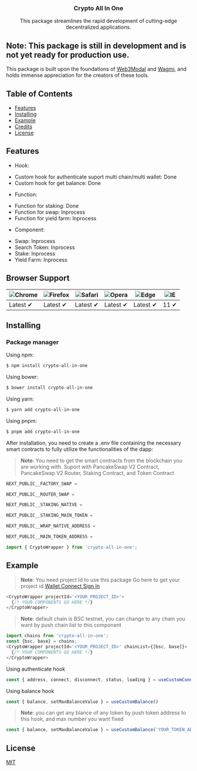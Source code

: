<h3 align="center">
   Crypto All In One
   <br>
</h3>

<div align="center">
   <p align="center">This package streamlines the rapid development of cutting-edge decentralized applications.</p>
</div>

## Note: This package is still in development and is not yet ready for production use.

This package is built upon the foundations of [Web3Modal](https://docs.walletconnect.com/web3modal/about) and [Wagmi](https://wagmi.sh/react/why), and holds immense appreciation for the creators of these tools.

## Table of Contents

  - [Features](#features)
  - [Installing](#installing)
  - [Example](#example)
  - [Credits](#credits)
  - [License](#license)

## Features
* Hook:
- Custom hook for authenticate suport multi chain/multi wallet: Done
- Custom hook for get balance: Done
* Function:
- Function for staking: Done
- Function for swap: Inprocess
- Function for yield farm: Inprocess
* Component:
- Swap: Inprocess
- Search Token: Inprocess
- Stake: Inprocess
- Yield Farm: Inprocess

## Browser Support

![Chrome](https://raw.githubusercontent.com/alrra/browser-logos/main/src/chrome/chrome_48x48.png) | ![Firefox](https://raw.githubusercontent.com/alrra/browser-logos/main/src/firefox/firefox_48x48.png) | ![Safari](https://raw.githubusercontent.com/alrra/browser-logos/main/src/safari/safari_48x48.png) | ![Opera](https://raw.githubusercontent.com/alrra/browser-logos/main/src/opera/opera_48x48.png) | ![Edge](https://raw.githubusercontent.com/alrra/browser-logos/main/src/edge/edge_48x48.png) | ![IE](https://raw.githubusercontent.com/alrra/browser-logos/master/src/archive/internet-explorer_9-11/internet-explorer_9-11_48x48.png) |
--- | --- | --- | --- | --- | --- |
Latest ✔ | Latest ✔ | Latest ✔ | Latest ✔ | Latest ✔ | 11 ✔ |

## Installing

### Package manager

Using npm:

```bash
$ npm install crypto-all-in-one
```

Using bower:

```bash
$ bower install crypto-all-in-one
```

Using yarn:

```bash
$ yarn add crypto-all-in-one
```

Using pnpm:

```bash
$ pnpm add crypto-all-in-one
```

After installation, you need to create a .env file containing the necessary smart contracts to fully utilize the functionalities of the dapp:

> **Note**: You need to get the smart contracts from the blockchain you are working with. Suport with PancakeSwap V2 Contract, PancakeSwap V2 Router, Staking Contract, and Token Contract

```js
NEXT_PUBLIC__FACTORY_SWAP = 

NEXT_PUBLIC__ROUTER_SWAP = 

NEXT_PUBLIC__STAKING_NATIVE = 

NEXT_PUBLIC__STAKING_MAIN_TOKEN = 

NEXT_PUBLIC__WRAP_NATIVE_ADDRESS = 

NEXT_PUBLIC__MAIN_TOKEN_ADDRESS = 
```

```js
import { CryptoWrapper } from 'crypto-all-in-one';
```

## Example

> **Note**: You need project Id to use this package
> Go here to get your project id [Wallet Connect Sign In](https://cloud.walletconnect.com/sign-in)

```js
<CryptoWrapper projectId='<YOUR_PROJECT_ID>'>
  {/* YOUR COMPONENTS GO HERE */}
</CryptoWrapper>
```

> **Note**: default chain is BSC testnet, you can change to any chain you want by push chain list to this component
```js
import chains from 'crypto-all-in-one';
const {bsc, base} = chains;
<CryptoWrapper projectId='<YOUR_PROJECT_ID>' chainList={[bsc, base]}>
  {/* YOUR COMPONENTS GO HERE */}
</CryptoWrapper>
```

Using authenticate hook

```js
const { address, connect, disconnect, status, loading } = useCustomConnectWallet();
```

Using balance hook

```js
const { balance, setMaxBalanceValue } = useCustomBalance()
```
> **Note**: you can get any blance of any token by push token address to this hook, and max number you want fixed
```js
const { balance, setMaxBalanceValue } = useCustomBalance('YOUR_TOKEN_ADRESS', 'DECIMAL_FIXED')
```

## License

[MIT](LICENSE)